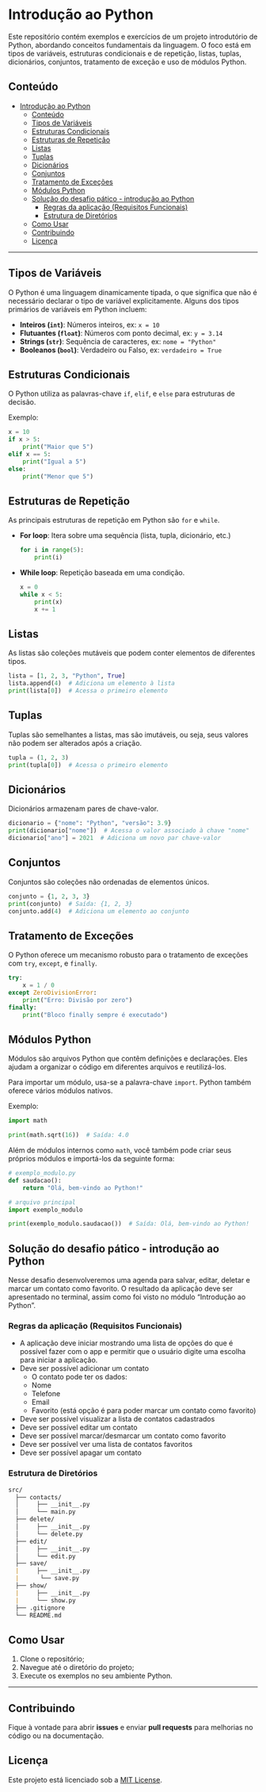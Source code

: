 # Introdução ao Python

Este repositório contém exemplos e exercícios de um projeto introdutório de Python, abordando conceitos fundamentais da linguagem. O foco está em tipos de variáveis, estruturas condicionais e de repetição, listas, tuplas, dicionários, conjuntos, tratamento de exceção e uso de módulos Python.

## Conteúdo

- [Introdução ao Python](#introdução-ao-python)
  - [Conteúdo](#conteúdo)
  - [Tipos de Variáveis](#tipos-de-variáveis)
  - [Estruturas Condicionais](#estruturas-condicionais)
  - [Estruturas de Repetição](#estruturas-de-repetição)
  - [Listas](#listas)
  - [Tuplas](#tuplas)
  - [Dicionários](#dicionários)
  - [Conjuntos](#conjuntos)
  - [Tratamento de Exceções](#tratamento-de-exceções)
  - [Módulos Python](#módulos-python)
  - [Solução do desafio pático - introdução ao Python](#solução-do-desafio-pático---introdução-ao-python)
    - [Regras da aplicação (Requisitos Funcionais)](#regras-da-aplicação-requisitos-funcionais)
    - [Estrutura de Diretórios](#estrutura-de-diretórios)
  - [Como Usar](#como-usar)
  - [Contribuindo](#contribuindo)
  - [Licença](#licença)

---

## Tipos de Variáveis

O Python é uma linguagem dinamicamente tipada, o que significa que não é necessário declarar o tipo de variável explicitamente. Alguns dos tipos primários de variáveis em Python incluem:

- **Inteiros (`int`)**: Números inteiros, ex: `x = 10`
- **Flutuantes (`float`)**: Números com ponto decimal, ex: `y = 3.14`
- **Strings (`str`)**: Sequência de caracteres, ex: `nome = "Python"`
- **Booleanos (`bool`)**: Verdadeiro ou Falso, ex: `verdadeiro = True`

## Estruturas Condicionais

O Python utiliza as palavras-chave `if`, `elif`, e `else` para estruturas de decisão.

Exemplo:

```python
x = 10
if x > 5:
    print("Maior que 5")
elif x == 5:
    print("Igual a 5")
else:
    print("Menor que 5")
```

## Estruturas de Repetição

As principais estruturas de repetição em Python são `for` e `while`.

- **For loop**: Itera sobre uma sequência (lista, tupla, dicionário, etc.)

  ```python
  for i in range(5):
      print(i)
  ```

- **While loop**: Repetição baseada em uma condição.

  ```python
  x = 0
  while x < 5:
      print(x)
      x += 1
  ```

## Listas

As listas são coleções mutáveis que podem conter elementos de diferentes tipos.

```python
lista = [1, 2, 3, "Python", True]
lista.append(4)  # Adiciona um elemento à lista
print(lista[0])  # Acessa o primeiro elemento
```

## Tuplas

Tuplas são semelhantes a listas, mas são imutáveis, ou seja, seus valores não podem ser alterados após a criação.

```python
tupla = (1, 2, 3)
print(tupla[0])  # Acessa o primeiro elemento
```

## Dicionários

Dicionários armazenam pares de chave-valor.

```python
dicionario = {"nome": "Python", "versão": 3.9}
print(dicionario["nome"])  # Acessa o valor associado à chave "nome"
dicionario["ano"] = 2021  # Adiciona um novo par chave-valor
```

## Conjuntos

Conjuntos são coleções não ordenadas de elementos únicos.

```python
conjunto = {1, 2, 3, 3}
print(conjunto)  # Saída: {1, 2, 3}
conjunto.add(4)  # Adiciona um elemento ao conjunto
```

## Tratamento de Exceções

O Python oferece um mecanismo robusto para o tratamento de exceções com `try`, `except`, e `finally`.

```python
try:
    x = 1 / 0
except ZeroDivisionError:
    print("Erro: Divisão por zero")
finally:
    print("Bloco finally sempre é executado")
```

## Módulos Python

Módulos são arquivos Python que contêm definições e declarações. Eles ajudam a organizar o código em diferentes arquivos e reutilizá-los.

Para importar um módulo, usa-se a palavra-chave `import`. Python também oferece vários módulos nativos.

Exemplo:

```python
import math

print(math.sqrt(16))  # Saída: 4.0
```

Além de módulos internos como `math`, você também pode criar seus próprios módulos e importá-los da seguinte forma:

```python
# exemplo_modulo.py
def saudacao():
    return "Olá, bem-vindo ao Python!"

# arquivo principal
import exemplo_modulo

print(exemplo_modulo.saudacao())  # Saída: Olá, bem-vindo ao Python!
```

## Solução do desafio pático - introdução ao Python

Nesse desafio desenvolveremos uma agenda para salvar, editar, deletar e marcar um contato como favorito. O resultado da aplicação deve ser apresentado no terminal, assim como foi visto no módulo “Introdução ao Python”.

### Regras da aplicação (Requisitos Funcionais)

- A aplicação deve iniciar mostrando uma lista de opções do que é possível fazer com o app e permitir que o usuário digite uma escolha para iniciar a aplicação.
- Deve ser possível adicionar um contato
  - O contato pode ter os dados:
  - Nome
  - Telefone
  - Email
  - Favorito (está opção é para poder marcar um contato como favorito)
- Deve ser possível visualizar a lista de contatos cadastrados
- Deve ser possível editar um contato
- Deve ser possível marcar/desmarcar um contato como favorito
- Deve ser possível ver uma lista de contatos favoritos
- Deve ser possível apagar um contato

### Estrutura de Diretórios

```md
src/
  ├── contacts/
  │     ├── __init__.py
  │     └── main.py
  ├── delete/
  │     ├── __init__.py
  │     └── delete.py
  ├── edit/
  │     ├── __init__.py
  │     └── edit.py
  ├── save/
  |     ├── __init__.py
  |      └── save.py
  ├── show/
  |     ├── __init__.py
  |     └── show.py
  ├── .gitignore
  └── README.md
```

## Como Usar

1. Clone o repositório;
2. Navegue até o diretório do projeto;
3. Execute os exemplos no seu ambiente Python.

---

## Contribuindo

Fique à vontade para abrir **issues** e enviar **pull requests** para melhorias no código ou na documentação.

## Licença

Este projeto está licenciado sob a [MIT License](LICENSE).
